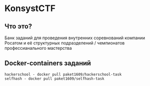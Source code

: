 # KonsystCTF
## Что это?
Банк заданий для проведения внутренних соревнований компании Росатом и её структурных подразделений / чемпионатов профессианального мастерства

## Docker-containers заданий
```
hackerschool - docker pull paket1609/hackerschool-task
selfhash - docker pull paket1609/selfhash-task
```
